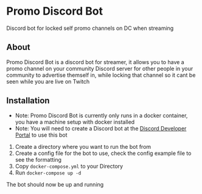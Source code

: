 # Promo Discord Bot
 Discord bot for locked self promo channels on DC when streaming

## About
Promo Discord Bot is a discord bot for streamer, it allows you to have a promo channel on your community Discord server for other people in your community to advertise themself in, while locking that channel so it cant be seen while you are live on Twitch

## Installation
- Note: Promo Discord Bot is currently only runs in a docker container, you have a machine setup with docker installed
- Note: You will need to create a Discord bot at the [Discord Developer Portal](https://discord.com/developers/applications) to use this bot

1. Create a directory where you want to run the bot from 
2. Create a config file for the bot to use, check the config example file to see the formatting
3. Copy `docker-compose.yml` to your Directory
4. Run `docker-compose up -d`

The bot should now be up and running
